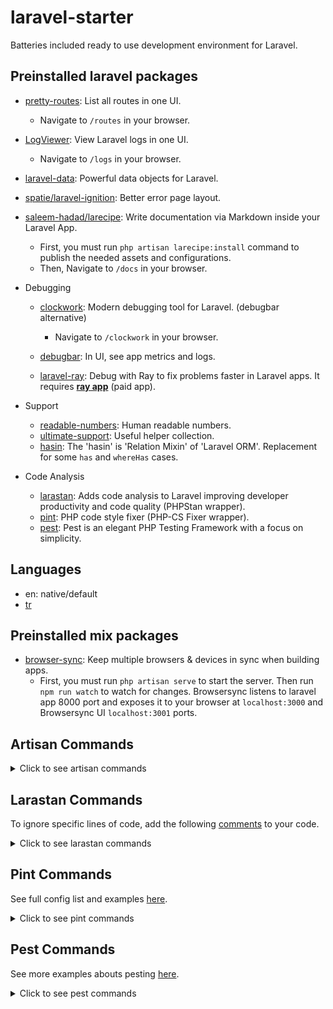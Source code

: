 # laravel-starter

Batteries included ready to use development environment for Laravel.

## Preinstalled laravel packages

- [pretty-routes](https://github.com/TheDragonCode/pretty-routes): List all routes in one UI.
  - Navigate to `/routes` in your browser.

- [LogViewer](https://github.com/ARCANEDEV/LogViewer): View Laravel logs in one UI.
  - Navigate to `/logs` in your browser.

- [laravel-data](https://github.com/spatie/laravel-data): Powerful data objects for Laravel.

- [spatie/laravel-ignition](https://github.com/spatie/laravel-ignition): Better error page layout.

- [saleem-hadad/larecipe](https://github.com/saleem-hadad/larecipe): Write documentation via Markdown inside your Laravel App.
  - First, you must run `php artisan larecipe:install` command to publish the needed assets and configurations. 
  - Then, Navigate to `/docs` in your browser.

- Debugging
  - [clockwork](https://github.com/itsgoingd/clockwork): Modern debugging tool for Laravel. (debugbar alternative)
    - Navigate to `/clockwork` in your browser.

  - [debugbar](https://github.com/barryvdh/laravel-debugbar): In UI, see app metrics and logs.

  - [laravel-ray](https://github.com/spatie/laravel-ray): Debug with Ray to fix problems faster in Laravel apps. It requires **[ray app](https://myray.app/)** (paid app).

- Support
  - [readable-numbers](https://github.com/laravel-ready/readable-numbers): Human readable numbers.
  - [ultimate-support](https://github.com/laravel-ready/ultimate-support): Useful helper collection.
  - [hasin](https://github.com/biiiiiigmonster/hasin): The 'hasin' is 'Relation Mixin' of 'Laravel ORM'. Replacement for some `has` and `whereHas` cases.

- Code Analysis
  - [larastan](https://github.com/nunomaduro/larastan): Adds code analysis to Laravel improving developer productivity and code quality (PHPStan wrapper).
  - [pint](https://github.com/laravel/pint): PHP code style fixer (PHP-CS Fixer wrapper).
  - [pest](https://github.com/pestphp/pest): Pest is an elegant PHP Testing Framework with a focus on simplicity.

## Languages

- en: native/default
- [tr](https://github.com/EgoistDeveloper/laravel-turkish-translations)

## Preinstalled mix packages

- [browser-sync](https://github.com/Browsersync/browser-sync): Keep multiple browsers & devices in sync when building apps.
  - First, you must run `php artisan serve` to start the server. Then run `npm run watch` to watch for changes. Browsersync listens to laravel app 8000 port and exposes it to your browser at `localhost:3000` and Browsersync UI `localhost:3001` ports.

## Artisan Commands

<details>
  <summary>Click to see artisan commands</summary>

```bash
# serve app

php artisan serve --port=8000
```

```bash
# quick start

php artisan make:model Folder/ModelName -a
```

```bash
# quick start

php artisan make:model Folder/ModelName -a
```

```bash
# create factory and seeder

php artisan make:factory Folder/ModelNameFactory
php artisan make:seeder Folder/ModelNameSeeder


# then seed the database
php artisan db:seed

# or run see specific seeder
php artisan db:seed --class=Database\Seeders\Folder\SeedTheSeeder
```

```bash
# seed for development
php artisan db:seed --class=DevelopmentSeeder

# seed for production
php artisan db:seed --class=ProductionSeeder
```

```bash
# composer autoload optimization

composer dump-autoload -o
```

</details>


## Larastan Commands

To ignore specific lines of code, add the following [comments](https://github.com/nunomaduro/larastan#ignoring-errors) to your code.

<details>
  <summary>Click to see larastan commands</summary>

```bash
# analyze code

php ./vendor/bin/phpstan analyse --memory-limit=2G --level=9
```
</details>

## Pint Commands

See full config list and examples [here](https://mlocati.github.io/php-cs-fixer-configurator/#version:3.8).

<details>
  <summary>Click to see pint commands</summary>

```bash
# check and fix code style

php ./vendor/bin/pint -v
```
</details>

## Pest Commands

See more examples abouts pesting [here](https://pestphp.com/docs/writing-tests).

<details>
  <summary>Click to see pest commands</summary>

```bash
# run tests

php ./vendor/bin/pest
```
</details>
